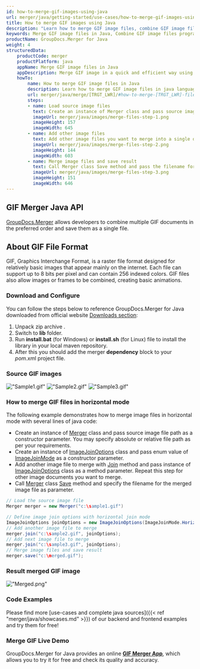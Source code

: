 ```yaml
---
id: how-to-merge-gif-images-using-java
url: merger/java/getting-started/use-cases/how-to-merge-gif-images-using-java
title: How to merge GIF images using Java
description: "Learn how to merge GIF image files, combine GIF image files into one file programmatically in java language using GroupDocs.Merger for Java library."
keywords: Merge GIF image files in Java, Combine GIF image files programmatically
productName: GroupDocs.Merger for Java
weight: 4
structuredData:
    productCode: merger
    productPlatform: java
    appName: Merge GIF image files in Java
    appDescription: Merge GIF image in a quick and efficient way using java language and GroupDocs.Merger for Java API, without the use of any third-party software like Microsoft or Open Office.
    howTo:
        name: How to merge GIF image files in Java 
        description: Learn how to merge GIF image files in java language and GroupDocs.Merger for Java API, without the use of any third-party software like Microsoft or Open Office.
        url: merger/java/merge/[TRGT_LWR]/#how-to-merge-[TRGT_LWR]-files-in-c
        steps:
        - name: Load source image files 
          text: Create an instance of Merger class and pass source image file path as a constructor parameter. You may specify absolute or relative file path as per your requirements. 
          imageUrl: merger/java/images/merge-files-step-1.png
          imageHeight: 157
          imageWidth: 645
        - name: Add other image files
          text: Add other image files you want to merge into a single document with Join method of Merger class.
          imageUrl: merger/java/images/merge-files-step-2.png
          imageHeight: 144
          imageWidth: 603
        - name: Merge image files and save result 
          text: Call Merger class Save method and pass the filename for the resultant image file as parameter.
          imageUrl: merger/java/images/merge-files-step-3.png
          imageHeight: 151
          imageWidth: 646
---
```


## GIF Merger Java API

[GroupDocs.Merger](https://products.groupdocs.com/merger/java) allows developers to combine multiple GIF documents in the preferred order and save them as a single file.

## About GIF File Format

GIF, Graphics Interchange Format, is a raster file format designed for relatively basic images that appear mainly on the internet. Each file can support up to 8 bits per pixel and can contain 256 indexed colors. GIF files also allow images or frames to be combined, creating basic animations.

### Download and Configure

You can follow the steps below to reference GroupDocs.Merger for Java downloaded from official website [Downloads section](https://downloads.groupdocs.com/merger/java):

1. Unpack zip archive .
2. Switch to **lib** folder.
3. Run **install.bat** (for Windows) or **install.sh** (for Linux) file to install the library in your local maven repository.
4. After this you should add the merger **dependency** block to your *pom.xm*l project file.

### Source GIF images

!["Sample1.gif"](/merger/java/images/jpg/sample1.jpg)
!["Sample2.gif"](/merger/java/images/jpg/sample2.jpg)
!["Sample3.gif"](/merger/java/images/jpg/sample3.jpg)

### How to merge GIF files in horizontal mode

The following example demonstrates how to merge image files in horizontal mode with several lines of java code:

* Create an instance of [Merger](https://reference.groupdocs.com/merger/java/com.groupdocs.merger/merger/) class and pass source image file path as a constructor parameter. You may specify absolute or relative file path as per your requirements.
* Create an instance of [ImageJoinOptions](https://reference.groupdocs.com/merger/java/com.groupdocs.merger.domain.options/imagejoinoptions/) class and pass enum value of [ImageJoinMode](https://reference.groupdocs.com/merger/java/com.groupdocs.merger.domain.options/imagejoinmode/) as a constructor parameter.
* Add another image file to merge with [Join](https://reference.groupdocs.com/merger/java/com.groupdocs.merger/merger/#join-java.io.InputStream-) method and pass instance of [ImageJoinOptions](https://reference.groupdocs.com/merger/java/com.groupdocs.merger.domain.options/imagejoinoptions/) class as a method parameter. Repeat this step for other image documents you want to merge.
* Call [Merger](https://reference.groupdocs.com/merger/java/com.groupdocs.merger/merger/) class [Save](https://reference.groupdocs.com/merger/java/com.groupdocs.merger/merger/#save-java.io.OutputStream-) method and specify the filename for the merged image file as parameter.

```java
// Load the source image file
Merger merger = new Merger("c:\sample1.gif")

// Define image join options with horizontal join mode
ImageJoinOptions joinOptions = new ImageJoinOptions(ImageJoinMode.Horizontal);
// Add another image file to merge
merger.join("c:\sample2.gif", joinOptions);
// Add next image file to merge
merger.join("c:\sample3.gif", joinOptions);
// Merge image files and save result
merger.save("c:\merged.gif");

```

### Result merged GIF image

!["Merged.png"](/merger/java/images/jpg/merged_horizontal.jpg)

### Code Examples

Please find more [use-cases and complete java sources]({{< ref "merger/java/showcases.md" >}}) of our backend and frontend examples and try them for free!

### Merge GIF Live Demo

GroupDocs.Merger for Java provides an online [**GIF Merger App**](https://products.groupdocs.app/merger/images/gif), which allows you to try it for free and check its quality and accuracy.